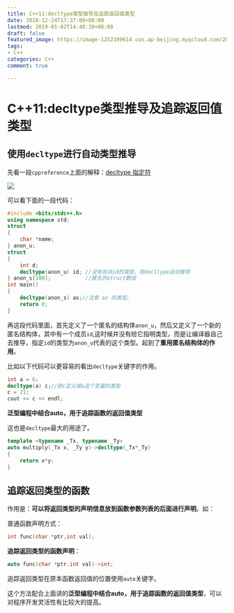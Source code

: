 ```yaml
---
title: C++11:decltype类型推导及追踪返回值类型
date: 2018-12-24T17:37:00+08:00
lastmod: 2019-01-02T14:48:39+08:00
draft: false
featured_image: https://image-1252109614.cos.ap-beijing.myqcloud.com/2023/02/17/63ee7d57c978c.jpg
tags:
- C++
categories: C++
comment: true

---
```


# C++11:decltype类型推导及追踪返回值类型

## 使用`decltype`进行自动类型推导

先看一段`cppreference`上面的解释：[decltype 指定符](https://zh.cppreference.com/w/cpp/language/decltype)

![](https://i.loli.net/2018/12/24/5c20a6597638f.png)

可以看下面的一段代码：

```cpp
#include <bits/stdc++.h>
using namespace std;
struct
{
    char *name;
} anon_u;
struct
{
    int d;
    decltype(anon_u) id; //没有告诉id的类型，用decltype自动推导
} anon_s[100];           //匿名的struct数组
int main()
{
    decltype(anon_s) as;//注意 as 的类型。
    return 0;
}
```

再这段代码里面，首先定义了一个匿名的结构体`anon_u`，然后又定义了一个新的匿名结构体，其中有一个成员`id`,这时候并没有给它指明类型，而是让编译器自己去推导，指定`id`的类型为`anon_u`代表的这个类型。起到了**重用匿名结构体的作用**。

比如以下代码可以更容易的看出`decltype`关键字的作用。

```cpp
int a = 6;
decltype(a) c;//把c定义成a这个变量的类型
c = 21;
cout << c << endl;
```

**泛型编程中结合auto，用于追踪函数的返回值类型**

这也是`decltype`最大的用途了。

```cpp
template <typename _Tx, typename _Ty>
auto multiply(_Tx x, _Ty y)->decltype(_Tx*_Ty)
{
    return x*y;
}
```

## 追踪返回类型的函数

作用是：**可以将返回类型的声明信息放到函数参数列表的后面进行声明**。如：

普通函数声明方式：

```cpp
int func(char *ptr,int val);
```

**追踪返回类型的函数声明**：

```cpp
auto func(char *ptr.int val)->int;
```

追踪返回类型在原本函数返回值的位置使用`auto`关键字。

这个方法配合上面讲的**泛型编程中结合auto，用于追踪函数的返回值类型**，可以对程序开发灵活性有比较大的提高。

